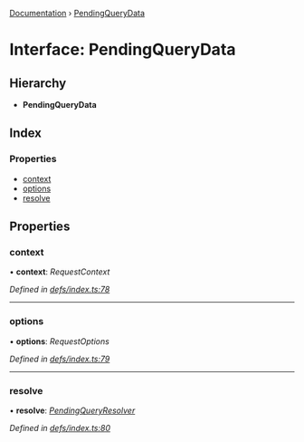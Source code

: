 [Documentation](../README.md) › [PendingQueryData](pendingquerydata.md)

# Interface: PendingQueryData

## Hierarchy

* **PendingQueryData**

## Index

### Properties

* [context](pendingquerydata.md#context)
* [options](pendingquerydata.md#options)
* [resolve](pendingquerydata.md#resolve)

## Properties

###  context

• **context**: *RequestContext*

*Defined in [defs/index.ts:78](https://github.com/badbatch/graphql-box/blob/9c9f902/packages/client/src/defs/index.ts#L78)*

___

###  options

• **options**: *RequestOptions*

*Defined in [defs/index.ts:79](https://github.com/badbatch/graphql-box/blob/9c9f902/packages/client/src/defs/index.ts#L79)*

___

###  resolve

• **resolve**: *[PendingQueryResolver](../README.md#pendingqueryresolver)*

*Defined in [defs/index.ts:80](https://github.com/badbatch/graphql-box/blob/9c9f902/packages/client/src/defs/index.ts#L80)*
